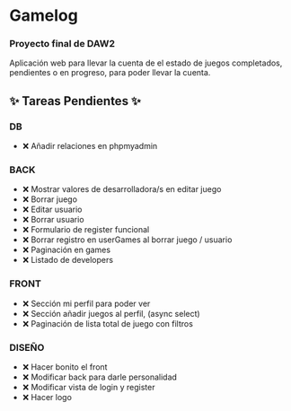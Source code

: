 # Gamelog
### Proyecto final de DAW2

Aplicación web para llevar la cuenta de el estado de juegos completados, pendientes o en progreso, para poder llevar la cuenta.

## ✨ Tareas Pendientes ✨

 ### DB
 - ❌ Añadir relaciones en phpmyadmin

 ### BACK
 - ❌ Mostrar valores de desarrolladora/s en editar juego
 - ❌ Borrar juego
 - ❌ Editar usuario
 - ❌ Borrar usuario
 - ❌ Formulario de register funcional
 - ❌ Borrar registro en userGames al borrar juego / usuario
 - ❌ Paginación en games
 - ❌ Listado de developers

 ### FRONT
 - ❌ Sección mi perfil para poder ver
 - ❌ Sección añadir juegos al perfil, (async select)
 - ❌ Paginación de lista total de juego con filtros

 ### DISEÑO
 - ❌ Hacer bonito el front
 - ❌ Modificar back para darle personalidad
 - ❌ Modificar vista de login y register
 - ❌ Hacer logo